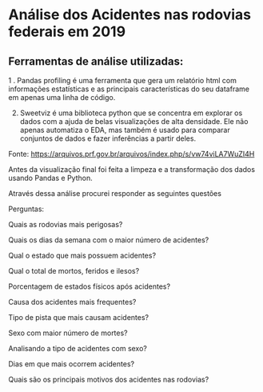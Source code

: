 # Análise dos Acidentes nas rodovias federais em 2019


## Ferramentas de análise utilizadas:

1 . Pandas profiling é uma ferramenta que gera um relatório html com informações estatísticas e as principais características do seu dataframe em apenas uma linha de código.

2. Sweetviz é uma biblioteca python que se concentra em explorar os dados com a ajuda de belas visualizações de alta densidade. Ele não apenas automatiza o EDA, mas também é usado para comparar conjuntos de dados e fazer inferências a partir deles.



Fonte: https://arquivos.prf.gov.br/arquivos/index.php/s/vw74viLA7WuZI4H





Antes da visualização final foi feita a limpeza e a transformação dos dados usando Pandas e Python.

Através dessa análise procurei responder as seguintes questões


Perguntas:

Quais as rodovias mais perigosas?

Quais os dias da semana com o maior número de acidentes?

Qual o estado que mais possuem acidentes?

Qual o total de mortos, feridos e ilesos?

Porcentagem de estados físicos após acidentes?

Causa dos acidentes mais frequentes?

Tipo de pista que mais causam acidentes?

Sexo com maior número de mortes?

Analisando a tipo de acidentes com sexo?

Dias em que mais ocorrem acidentes?

Quais são os principais motivos dos acidentes nas rodovias?




